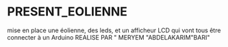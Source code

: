 # PRESENT_EOLIENNE
mise en place une éolienne, des leds, et un
afficheur LCD qui vont tous être connecter à un Arduino
REALISE PAR " MERYEM "ABDELAKARIM"BARI"

